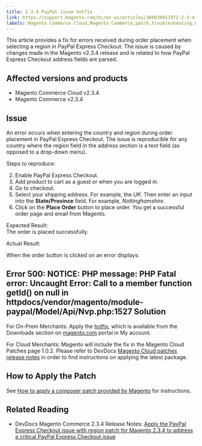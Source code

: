 ```yaml
---
title: 2.3.4 PayPal issue hotfix
link: https://support.magento.com/hc/en-us/articles/360039451972-2-3-4-PayPal-issue-hotfix
labels: Magento Commerce Cloud,Magento Commerce,patch,troubleshooting,known issues,Error 500: NOTICE: PHP message: PHP Fatal error: Uncaught Error: Call to a member function getId() on null in httpdocs/vendor/magento/module-paypal/Model/Api/Nvp.php:1527,2.3.4,PayPal Express Checkout
---
```


This article provides a fix for errors received during order placement when selecting a region in PayPal Express Checkout. The issue is caused by changes made in the Magento v2.3.4 release and is related to how PayPal Express Checkout address fields are parsed.

 Affected versions and products
------------------------------

 
 * Magento Commerce Cloud v2.3.4
 * Magento Commerce v2.3.4
 
 Issue
-----

 An error occurs when entering the country and region during order placement in PayPal Express Checkout. The issue is reproducible for any country where the region field in the address section is a text field (as opposed to a drop-down menu). 

 Steps to reproduce:

 
 2. Enable PayPal Express Checkout.
 4. Add product to cart as a guest or when you are logged in.
 6. Go to checkout.
 8. Select your shipping address. For example, the *UK*. Then enter an input into the **State/Province** field. For example, *Nottinghamshire*.
 10. Click on the **Place Order** button to place order. You get a successful order page and email from Magento.
 
 Expected Result:  
 The order is placed successfully.  
   
 Actual Result:  
  
When the order button is clicked on an error displays:

 Error 500: NOTICE: PHP message: PHP Fatal error: Uncaught Error: Call to a member function getId() on null in httpdocs/vendor/magento/module-paypal/Model/Api/Nvp.php:1527 Solution
--------

 For On-Prem Merchants: Apply the [hotfix,](https://magento.com/tech-resources/download#download2353) which is available from the Downloads section on [magento.com](https://magento.com) portal in My account.

 For Cloud Merchants: Magento will include the fix in the Magento Cloud Patches page 1.0.2. Please refer to DevDocs [Magento Cloud patches release notes](https://devdocs.magento.com/cloud/release-notes/mcp-release-notes.html?itm_source=devdocs&itm_medium=quick_search&itm_campaign=federated_search&itm_term=cloud%20patche) in order to find instructions on applying the latest package. 

 How to Apply the Patch
----------------------

 See [How to apply a composer patch provided by Magento](https://support.magento.com/hc/en-us/articles/360028367731) for instructions.

 Related Reading
---------------

 
 * DevDocs Magento Commerce 2.3.4 Release Notes: [Apply the PayPal Express Checkout issue with region patch for Magento 2.3.4 to address a critical PayPal Express Checkout issue](https://devdocs.magento.com/guides/v2.3/release-notes/release-notes-2-3-4-commerce.html#apply-the-paypal-express-checkout-issue-with-region-patch-for-magento-234-to-address-a-critical-paypal-express-checkout-issue) 
 
